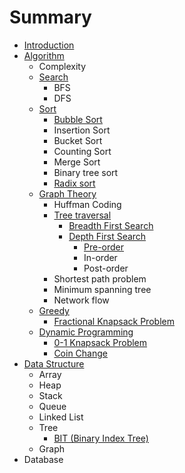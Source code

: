 # Summary

* [Introduction](README.md)
* [Algorithm](algorithm.md)
  * Complexity
  * [Search](algorithm/search.md)
    * BFS
    * DFS
  * [Sort](algorithm/sort.md)
    * [Bubble Sort](algorithm/sort/bubble-sort.md)
    * Insertion Sort
    * Bucket Sort
    * Counting Sort
    * Merge Sort
    * Binary tree sort
    * [Radix sort](algorithm/sort/radix-sort.md)
  * [Graph Theory ](algorithm/graph-theory.md)
    * Huffman Coding
    * [Tree traversal ](algorithm/graph-theory/tree-traversal.md)
      * [Breadth First Search](algorithm/graph-theory/breadth-first-search.md)
      * [Depth First Search](algorithm/graph-theory/depth-first-search.md)
        * [Pre-order](algorithm/graph-theory/pre-order.md)
        * In-order
        * Post-order
    * Shortest path problem
    * Minimum spanning tree
    * Network flow
  * [Greedy](algorithm/greedy.md)
    * [Fractional Knapsack Problem](algorithm/greedy/fractional-knapsack-problem.md)
  * [Dynamic Programming](algorithm/dynamic-programming.md)
    * [0-1 Knapsack Problem](algorithm/dynamic-programming/0-1-knapsack-problem.md)
    * [Coin Change](algorithm/dynamic-programming/coin-change.md)
* [Data Structure](data-structure.md)
  * Array
  * Heap
  * Stack
  * Queue
  * Linked List
  * Tree
    * [BIT \(Binary Index Tree\)](data-structure/bit-binary-index-tree.md)
  * Graph
* Database

